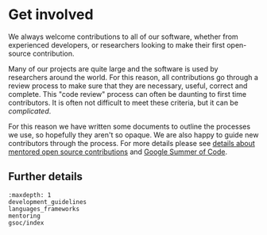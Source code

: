 # Get involved
We always welcome contributions to all of our software, whether from experienced developers, or researchers looking 
to make their first open-source contribution. 

Many of our projects are quite large and the software is used by researchers around the world. For this reason, all 
contributions go through a review process to make sure that they are necessary, useful, correct and complete. This 
"code review" process can often be daunting to first time contributors. It is often not difficult to meet these criteria,
but it can be _complicated_. 

For this reason we have written some documents to outline the processes we use, so hopefully they aren't so opaque. 
We are also happy to guide new contributors through the process. For more details please see 
[details about mentored open source contributions](mentoring) and [Google Summer of Code](gsoc/index).

## Further details
```{toctree}
:maxdepth: 1
development_guidelines
languages_frameworks
mentoring
gsoc/index
```
